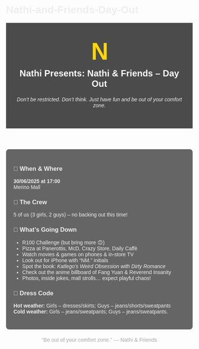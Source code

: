 # Nathi-and-Friends-Day-Out
<!DOCTYPE html>
<html lang="en">
<head>
  <meta charset="UTF-8">
  <title>Nathi & Friends - Day Out</title>
  <style>
    body {
      margin: 0;
      background: #000;
      color: #eee;
      font-family: sans-serif;
      background: url('https://example.com/sunset-cinema-bg.jpg') center/cover no-repeat;
    }
    header {
      text-align: center;
      padding: 40px 20px;
      background: rgba(0,0,0,0.7);
    }
    header h1 {
      font-size: 4rem;
      color: gold;
      margin: 0;
      letter-spacing: -2px;
    }
    header h2 {
      font-size: 1.5rem;
      color: #fff;
      margin-top: 8px;
    }
    main {
      max-width: 700px;
      margin: auto;
      padding: 20px;
      background: rgba(0,0,0,0.6);
      border-radius: 8px;
    }
    section {
      margin-bottom: 20px;
    }
    footer {
      text-align: center;
      padding: 20px;
      font-size: 0.9rem;
      color: #aaa;
    }
  </style>
</head>
<body>
  <header>
    <h1>N</h1>
    <h2>Nathi Presents: Nathi & Friends – Day Out</h2>
    <p><em>Don’t be restricted. Don’t think. Just have fun and be out of your comfort zone.</em></p>
  </header>
  <main>
    <section>
      <h3>📅 When & Where</h3>
      <p><strong>30/06/2025 at 17:00</strong><br>Merino Mall</p>
    </section>
    <section>
      <h3>👫 The Crew</h3>
      <p>5 of us (3 girls, 2 guys) – no backing out this time!</p>
    </section>
    <section>
      <h3>🎯 What’s Going Down</h3>
      <ul>
        <li>R100 Challenge (but bring more 🙃)</li>
        <li>Pizza at Panerottis, McD, Crazy Store, Daily Caffè</li>
        <li>Watch movies & games on phones & in-store TV</li>
        <li>Look out for iPhone with “NM.” initials</li>
        <li>Spot the book: <em>Katlego’s Weird Obsession with Dirty Romance</em></li>
        <li>Check out the anime billboard of Fang Yuan & Reverend Insanity</li>
        <li>Photos, inside jokes, mall strolls… expect playful chaos!</li>
      </ul>
    </section>
    <section>
      <h3>👗 Dress Code</h3>
      <p><strong>Hot weather:</strong> Girls – dresses/skirts; Guys – jeans/shorts/sweatpants<br>
         <strong>Cold weather:</strong> Girls – jeans/sweatpants; Guys – jeans/sweatpants.</p>
    </section>
  </main>
  <footer>
    “Be out of your comfort zone.” — Nathi & Friends
  </footer>
</body>
</html>
